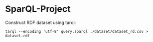 # SparQL-Project

Construct RDF dataset using tarql:
```
tarql --encoding 'utf-8' query.sparql ./dataset/dataset_rd.csv > dataset.rdf
```
